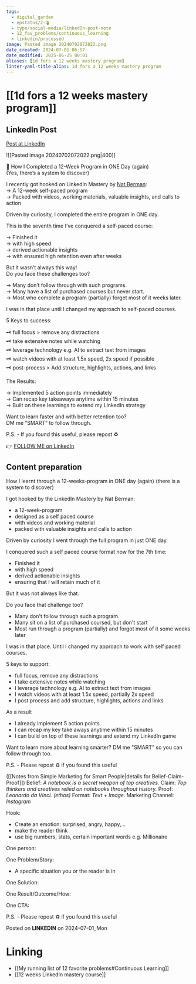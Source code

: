 ```yaml
---
tags:
  - digital_garden
  - epstatus/2-🪴
  - type/social-media/linkedIn-post-note
  - 12_fav_problems/continuous_learning
  - linkedin/processed
image: Pasted image 20240702072022.png
date_created: 2024-07-01 06:57
date_modified: 2025-06-25 00:01
aliases: [1d fors a 12 weeks mastery program]
linter-yaml-title-alias: 1d fors a 12 weeks mastery program
---
```

# [[1d fors a 12 weeks mastery program]]

## LinkedIn Post

[Post at LinkedIn](https://www.linkedin.com/posts/sebastiankamilli_how-i-completed-a-12-week-program-in-activity-7213427690228330496-wRbf?utm_source=share&utm_medium=member_desktop)

![[Pasted image 20240702072022.png|400]]

🚀 How I Completed a 12-Week Program in ONE Day (again)  
(Yes, there’s a system to discover)  
  
I recently got hooked on LinkedIn Mastery by [](https://www.linkedin.com/in/ACoAAAFjpa8B7wpeBT3HiBnn6GitlAjVuum3dLc)[Nat Berman](https://www.linkedin.com/in/nathanielberman/):  
→ A 12-week self-paced program  
→ Packed with videos, working materials, valuable insights, and calls to action  
  
Driven by curiosity, I completed the entire program in ONE day.  
  
This is the seventh time I’ve conquered a self-paced course:  
  
→ Finished it  
→ with high speed  
→ derived actionable insights  
→ with ensured high retention even after weeks  
  
But it wasn’t always this way!  
Do you face these challenges too?  
  
→ Many don’t follow through with such programs.  
→ Many have a list of purchased courses but never start.  
→ Most who complete a program (partially) forget most of it weeks later.  
  
I was in that place until I changed my approach to self-paced courses.  
  
5 Keys to success:  
  
🗝️ full focus > remove any distractions  
🗝️ take extensive notes while watching  
🗝️ leverage technology e.g. AI to extract text from images  
🗝️ watch videos with at least 1.5x speed, 2x speed if possible  
🗝️ post-process > Add structure, highlights, actions, and links  
  
The Results:  
  
→ Implemented 5 action points immediately  
→ Can recap key takeaways anytime within 15 minutes  
→ Built on these learnings to extend my LinkedIn strategy  
  
Want to learn faster and with better retention too?  
DM me “SMART” to follow through.  
  
P.S. - If you found this useful, please repost ♻️

👉 [FOLLOW ME on LinkedIn](https://www.linkedin.com/comm/mynetwork/discovery-see-all?usecase=PEOPLE_FOLLOWS&followMember=sebastiankamilli)

## Content preparation

How I learnt through a 12-weeks-program in ONE day (again)
(there is a system to discover)

I got hooked by the LinkedIn Mastery by Nat Berman:
+ a 12-week-program
+ designed as a self paced course
+ with videos and working material
+ packed with valuable insights and calls to action

Driven by curiosity I went through the full program in just ONE day. 

I conquered such a self paced course format now for the 7th time:
+ Finished it
+ with high speed
+ derived actionable insights 
+ ensuring that I will retain much of it

But it was not always like that. 

Do you face that challenge too?
+ Many don't follow through such a program.
+ Many sit on a list of purchased coursed, but don't start
+ Most run through a program (partially) and forgot most of it some weeks later

I was in that place. 
Until I changed my approach to work with self paced courses.

5 keys to support:
* full focus, remove any distractions
* I take extensive notes while watching
* I leverage technology e.g. AI to extract text from images
* I watch videos with at least 1.5x speed, partially 2x speed
* I post process and add structure, highlights, actions and links

As a result
* I already implement 5 action points
* I can recap my key take aways anytime within 15 minutes
* I can build on top of these learnings and extend my LinkedIn game

Want to learn more about learning smarter? DM me "SMART" so you can follow through too.

P.S. - Please repost ♻ if you found this useful

([[Notes from Simple Marketing for Smart People|details for Belief-Claim-Proof]])
Belief: *A notebook is a secret weapon of top creatives.* 
Claim: *Top thinkers and creatives relied on notebooks throughout history.* 
Proof: *Leonardo da Vinci. (ethos)* 
Format: *Text + Image.* 
Marketing Channel: *Instagram*

Hook: 
+ Create an emotion: surprised, angry, happy,...
+ make the reader think
+ use big numbers, stats, certain important words e.g. Millionaire

One person:

One Problem/Story:
+ A specific situation you or the reader is in

One Solution:

One Result/Outcome/How:

One CTA:

P.S. - Please repost ♻ if you found this useful

Posted on **LINKEDIN** on 2024-07-01_Mon

# Linking

+ [[My running list of 12 favorite problems#Continuous Learning]]
+ [[12 weeks LinkedIn mastery course]]